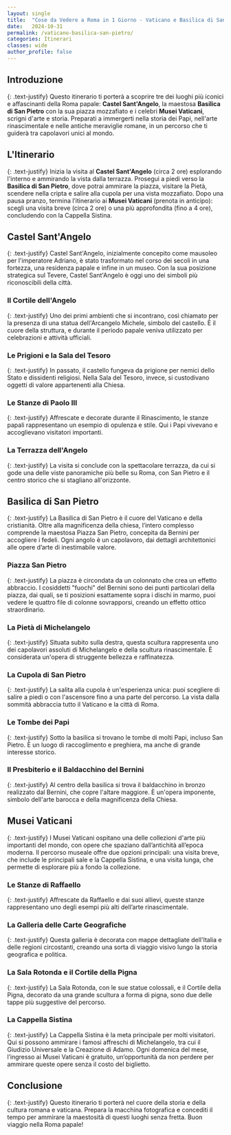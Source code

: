 ```yaml
---
layout: single
title:  "Cose da Vedere a Roma in 1 Giorno - Vaticano e Basilica di San Pietro"
date:   2024-10-31
permalink: /vaticano-basilica-san-pietro/
categories: Itinerari
classes: wide
author_profile: false
---
```


## Introduzione

{: .text-justify}
Questo itinerario ti porterà a scoprire tre dei luoghi più iconici e affascinanti della Roma papale: **Castel Sant'Angelo**, la maestosa **Basilica di San Pietro** con la sua piazza mozzafiato e i celebri **Musei Vaticani**, scrigni d'arte e storia. Preparati a immergerti nella storia dei Papi, nell'arte rinascimentale e nelle antiche meraviglie romane, in un percorso che ti guiderà tra capolavori unici al mondo.

## L'Itinerario

{: .text-justify}
Inizia la visita al **Castel Sant'Angelo** (circa 2 ore) esplorando l'interno e ammirando la vista dalla terrazza. Prosegui a piedi verso la **Basilica di San Pietro**, dove potrai ammirare la piazza, visitare la Pietà, scendere nella cripta e salire alla cupola per una vista mozzafiato. Dopo una pausa pranzo, termina l’itinerario ai **Musei Vaticani** (prenota in anticipo): scegli una visita breve (circa 2 ore) o una più approfondita (fino a 4 ore), concludendo con la Cappella Sistina.

## Castel Sant'Angelo

{: .text-justify}
Castel Sant'Angelo, inizialmente concepito come mausoleo per l'imperatore Adriano, è stato trasformato nel corso dei secoli in una fortezza, una residenza papale e infine in un museo. Con la sua posizione strategica sul Tevere, Castel Sant'Angelo è oggi uno dei simboli più riconoscibili della città.

### Il Cortile dell'Angelo

{: .text-justify}
Uno dei primi ambienti che si incontrano, così chiamato per la presenza di una statua dell'Arcangelo Michele, simbolo del castello. È il cuore della struttura, e durante il periodo papale veniva utilizzato per celebrazioni e attività ufficiali.

### Le Prigioni e la Sala del Tesoro

{: .text-justify}
In passato, il castello fungeva da prigione per nemici dello Stato e dissidenti religiosi. Nella Sala del Tesoro, invece, si custodivano oggetti di valore appartenenti alla Chiesa.

### Le Stanze di Paolo III

{: .text-justify}
Affrescate e decorate durante il Rinascimento, le stanze papali rappresentano un esempio di opulenza e stile. Qui i Papi vivevano e accoglievano visitatori importanti.

### La Terrazza dell'Angelo

{: .text-justify}
La visita si conclude con la spettacolare terrazza, da cui si gode una delle viste panoramiche più belle su Roma, con San Pietro e il centro storico che si stagliano all'orizzonte.

## Basilica di San Pietro

{: .text-justify}
La Basilica di San Pietro è il cuore del Vaticano e della cristianità. Oltre alla magnificenza della chiesa, l’intero complesso comprende la maestosa Piazza San Pietro, concepita da Bernini per accogliere i fedeli. Ogni angolo è un capolavoro, dai dettagli architettonici alle opere d’arte di inestimabile valore.

### Piazza San Pietro

{: .text-justify}
La piazza è circondata da un colonnato che crea un effetto abbraccio. I cosiddetti "fuochi" del Bernini sono dei punti particolari della piazza, dai quali, se ti posizioni esattamente sopra i dischi in marmo, puoi vedere le quattro file di colonne sovrapporsi, creando un effetto ottico straordinario.

### La Pietà di Michelangelo

{: .text-justify}
Situata subito sulla destra, questa scultura rappresenta uno dei capolavori assoluti di Michelangelo e della scultura rinascimentale. È considerata un'opera di struggente bellezza e raffinatezza.

### La Cupola di San Pietro

{: .text-justify}
La salita alla cupola è un'esperienza unica: puoi scegliere di salire a piedi o con l'ascensore fino a una parte del percorso. La vista dalla sommità abbraccia tutto il Vaticano e la città di Roma.

### Le Tombe dei Papi

{: .text-justify}
Sotto la basilica si trovano le tombe di molti Papi, incluso San Pietro. È un luogo di raccoglimento e preghiera, ma anche di grande interesse storico.

### Il Presbiterio e il Baldacchino del Bernini

{: .text-justify}
Al centro della basilica si trova il baldacchino in bronzo realizzato dal Bernini, che copre l'altare maggiore. È un'opera imponente, simbolo dell'arte barocca e della magnificenza della Chiesa.

## Musei Vaticani

{: .text-justify}
I Musei Vaticani ospitano una delle collezioni d'arte più importanti del mondo, con opere che spaziano dall’antichità all’epoca moderna. Il percorso museale offre due opzioni principali: una visita breve, che include le principali sale e la Cappella Sistina, e una visita lunga, che permette di esplorare più a fondo la collezione.

### Le Stanze di Raffaello

{: .text-justify}
Affrescate da Raffaello e dai suoi allievi, queste stanze rappresentano uno degli esempi più alti dell’arte rinascimentale.

### La Galleria delle Carte Geografiche

{: .text-justify}
Questa galleria è decorata con mappe dettagliate dell'Italia e delle regioni circostanti, creando una sorta di viaggio visivo lungo la storia geografica e politica.

### La Sala Rotonda e il Cortile della Pigna

{: .text-justify}
La Sala Rotonda, con le sue statue colossali, e il Cortile della Pigna, decorato da una grande scultura a forma di pigna, sono due delle tappe più suggestive del percorso.

### La Cappella Sistina

{: .text-justify}
La Cappella Sistina è la meta principale per molti visitatori. Qui si possono ammirare i famosi affreschi di Michelangelo, tra cui il Giudizio Universale e la Creazione di Adamo. Ogni domenica del mese, l’ingresso ai Musei Vaticani è gratuito, un’opportunità da non perdere per ammirare queste opere senza il costo del biglietto.

## Conclusione

{: .text-justify}
Questo itinerario ti porterà nel cuore della storia e della cultura romana e vaticana. Prepara la macchina fotografica e concediti il tempo per ammirare la maestosità di questi luoghi senza fretta. Buon viaggio nella Roma papale!